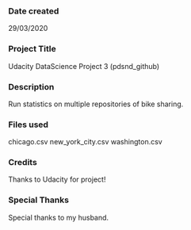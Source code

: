 ### Date created
29/03/2020

### Project Title
Udacity DataScience Project 3 (pdsnd_github)

### Description
Run statistics on multiple repositories of bike sharing.

### Files used
chicago.csv new_york_city.csv washington.csv

### Credits
Thanks to Udacity for project!

### Special Thanks
Special thanks to my husband.
